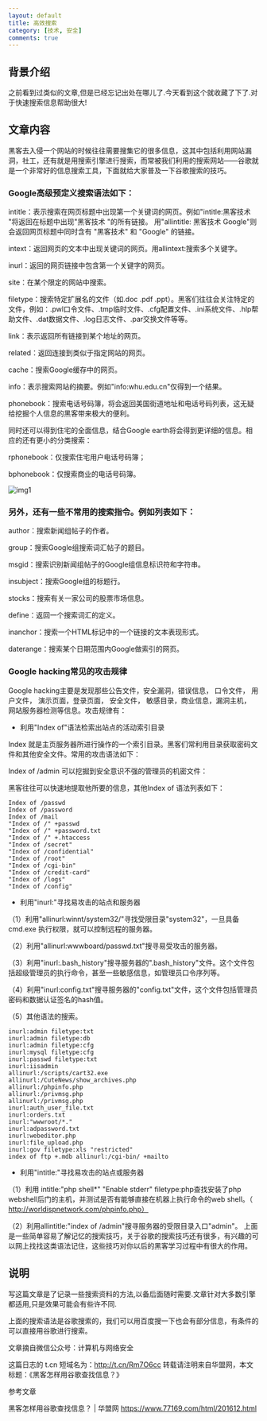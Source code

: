 ```yaml
---
layout: default
title: 高效搜索
category: [技术, 安全]
comments: true
---
```


## 背景介绍
之前看到过类似的文章,但是已经忘记出处在哪儿了.今天看到这个就收藏了下了.对于快速搜索信息帮助很大!



## 文章内容
黑客去入侵一个网站的时候往往需要搜集它的很多信息，这其中包括利用网站漏洞，社工，还有就是用搜索引擎进行搜索，而常被我们利用的搜索网站——谷歌就是一个非常好的信息搜索工具，下面就给大家普及一下谷歌搜索的技巧。



### Google高级预定义搜索语法如下：

intitle：表示搜索在网页标题中出现第一个关键词的网页。例如"intitle:黑客技术 "将返回在标题中出现"黑客技术 "的所有链接。 用"allintitle: 黑客技术 Google"则会返回网页标题中同时含有 "黑客技术" 和 "Google" 的链接。

intext：返回网页的文本中出现关键词的网页。用allintext:搜索多个关键字。

inurl：返回的网页链接中包含第一个关键字的网页。

site：在某个限定的网站中搜索。

filetype：搜索特定扩展名的文件（如.doc .pdf .ppt）。黑客们往往会关注特定的文件，例如：.pwl口令文件、.tmp临时文件、.cfg配置文件、.ini系统文件、.hlp帮助文件、.dat数据文件、.log日志文件、.par交换文件等等。

link：表示返回所有链接到某个地址的网页。

related：返回连接到类似于指定网站的网页。

cache：搜索Google缓存中的网页。

info：表示搜索网站的摘要。例如"info:whu.edu.cn"仅得到一个结果。

phonebook：搜索电话号码簿，将会返回美国街道地址和电话号码列表，这无疑给挖掘个人信息的黑客带来极大的便利。

同时还可以得到住宅的全面信息，结合Google earth将会得到更详细的信息。相应的还有更小的分类搜索：

rphonebook：仅搜索住宅用户电话号码簿；

bphonebook：仅搜索商业的电话号码簿。

![img1](https://www.77169.com/wp-content/uploads/2018/04/QQ%E5%9B%BE%E7%89%8720180404084744.png)

### 另外，还有一些不常用的搜索指令。例如列表如下：

author：搜索新闻组帖子的作者。

group：搜索Google组搜索词汇帖子的题目。

msgid：搜索识别新闻组帖子的Google组信息标识符和字符串。

insubject：搜索Google组的标题行。

stocks：搜索有关一家公司的股票市场信息。

define：返回一个搜索词汇的定义。

inanchor：搜索一个HTML标记中的一个链接的文本表现形式。

daterange：搜索某个日期范围内Google做索引的网页。

### Google hacking常见的攻击规律

Google hacking主要是发现那些公告文件，安全漏洞，错误信息， 口令文件， 用户文件， 演示页面，登录页面， 安全文件， 敏感目录，商业信息，漏洞主机， 网站服务器检测等信息。攻击规律有：

* 利用"Index of"语法检索出站点的活动索引目录

Index 就是主页服务器所进行操作的一个索引目录。黑客们常利用目录获取密码文件和其他安全文件。常用的攻击语法如下：

Index of /admin 可以挖掘到安全意识不强的管理员的机密文件：

黑客往往可以快速地提取他所要的信息，其他Index of 语法列表如下：

```
Index of /passwd
Index of /password
Index of /mail
"Index of /" +passwd
"Index of /" +password.txt
"Index of /" +.htaccess
"Index of /secret"
"Index of /confidential"
"Index of /root"
"Index of /cgi-bin"
"Index of /credit-card"
"Index of /logs"
"Index of /config"
```

* 利用"inurl:"寻找易攻击的站点和服务器

（1）利用"allinurl:winnt/system32/"寻找受限目录"system32"，一旦具备 cmd.exe 执行权限，就可以控制远程的服务器。

（2）利用"allinurl:wwwboard/passwd.txt"搜寻易受攻击的服务器。

（3）利用"inurl:.bash_history"搜寻服务器的".bash_history"文件。这个文件包括超级管理员的执行命令，甚至一些敏感信息，如管理员口令序列等。

（4）利用"inurl:config.txt"搜寻服务器的"config.txt"文件，这个文件包括管理员密码和数据认证签名的hash值。

（5）其他语法的搜索。

```
inurl:admin filetype:txt
inurl:admin filetype:db
inurl:admin filetype:cfg
inurl:mysql filetype:cfg
inurl:passwd filetype:txt
inurl:iisadmin
allinurl:/scripts/cart32.exe
allinurl:/CuteNews/show_archives.php
allinurl:/phpinfo.php
allinurl:/privmsg.php
allinurl:/privmsg.php
inurl:auth_user_file.txt
inurl:orders.txt
inurl:"wwwroot/*."
inurl:adpassword.txt
inurl:webeditor.php
inurl:file_upload.php
inurl:gov filetype:xls "restricted"
index of ftp +.mdb allinurl:/cgi-bin/ +mailto
```

* 利用"intitle:"寻找易攻击的站点或服务器

（1）利用 intitle:"php shell*" "Enable stderr" filetype:php查找安装了php webshell后门的主机，并测试是否有能够直接在机器上执行命令的web shell。（ http://worldispnetwork.com/phpinfo.php）

（2）利用allintitle:"index of /admin"搜寻服务器的受限目录入口"admin"。
上面是一些简单容易了解记忆的搜索技巧，关于谷歌的搜索技巧还有很多，有兴趣的可以网上找找这类语法记住，这些技巧对你以后的黑客学习过程中有很大的作用。




## 说明
写这篇文章是了记录一些搜索资料的方法,以备后面随时需要.文章针对大多数引擎都适用,只是效果可能会有些许不同.

上面的搜索语法是谷歌搜索的，我们可以用百度搜一下也会有部分信息，有条件的可以直接用谷歌进行搜索。

文章摘自微信公众号：计算机与网络安全

这篇日志的 t.cn 短域名为：http://t.cn/Rm7O6cc
转载请注明来自华盟网，本文标题：《黑客怎样用谷歌查找信息？》


参考文章 

黑客怎样用谷歌查找信息？ | 华盟网
https://www.77169.com/html/201612.html